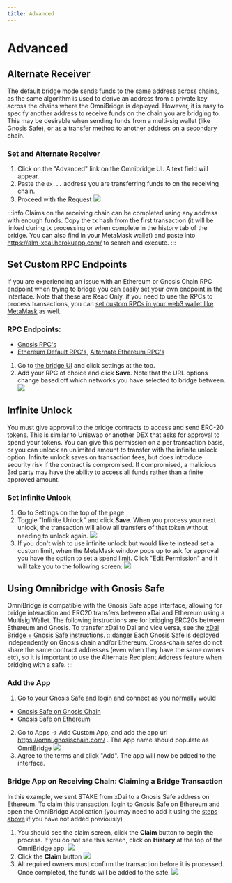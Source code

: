 ```yaml
---
title: Advanced
---
```

# Advanced
## Alternate Receiver
The default bridge mode sends funds to the same address across chains, as the same algorithm is used to derive an address from a private key across the chains where the OmniBridge is deployed. However, it is easy to specify another address to receive funds on the chain you are bridging to. This may be desirable when sending funds from a multi-sig wallet (like Gnosis Safe), or as a transfer method to another address on a secondary chain.
### Set and Alternate Receiver
1. Click on the "Advanced" link on the Omnibridge UI. A text field will appear.
2. Paste the `0x...` address you are transferring funds to on the receiving chain.
3. Proceed with the Request
![](/img/bridges/omni-alternate-receiver.gif) 
  
:::info
Claims on the receiving chain can be completed using any address with enough funds. Copy the tx hash from the first transaction (it will be linked during tx processing or when complete in the history tab of the bridge. You can also find in your MetaMask wallet) and paste into https://alm-xdai.herokuapp.com/ to search and execute.
:::


## Set Custom RPC Endpoints
If you are experiencing an issue with an Ethereum or Gnosis Chain RPC endpoint when trying to bridge you can easily set your own endpoint in the interface.
Note that these are Read Only, if you need to use the RPCs to process transactions, you can [set custom RPCs in your web3 wallet like MetaMask](https://metamask.zendesk.com/hc/en-us/articles/360043227612-How-to-add-a-custom-Network-RPC-and-or-Block-Explorer) as well.
### RPC Endpoints:
* [Gnosis RPC's](/tools/rpc/)
* [Ethereum Default RPC's](https://mainnet.infura.io/), [Alternate Ethereum RPC's](https://ethereumnodes.com/)
1. Go to [the bridge UI](https://omni.gnosischain.com/bridge) and click settings at the top.
2. Add your RPC of choice and click __Save__. Note that the URL options change based off which networks you have selected to bridge between.
![](/img/bridges/omni-custom-rpc1.png)


## Infinite Unlock
You must give approval to the bridge contracts to access and send ERC-20 tokens. This is similar to Uniswap or another DEX that asks for approval to spend your tokens.
You can give this permission on a per transaction basis, or you can unlock an unlimited amount to transfer with the infinite unlock option. Infinite unlock saves on transaction fees, but does introduce security risk if the contract is compromised. If compromised, a malicious 3rd party may have the ability to access all funds rather than a finite approved amount.

### Set Infinite Unlock
1. Go to Settings on the top of the page
2. Toggle "Infinite Unlock" and click __Save__. When you process your next unlock, the transaction will allow all transfers of that token without needing to unlock again.
![](/img/bridges/omni-infinite-unlock1.png)
3. If you don't wish to use infinite unlock but would like te instead set a custom limit, when the MetaMask window pops up to ask for approval you have the option to set a spend limit. Click "Edit Permission" and it will take you to the following screen:
![](/img/bridges/omni-custom-limit.png)


## Using Omnibridge with Gnosis Safe
OmniBridge is compatible with the Gnosis Safe apps interface, allowing for bridge interaction and ERC20 transfers between xDai and Ethereum using a Multisig Wallet. The following instructions are for bridging ERC20s between Ethereum and Gnosis. To transfer xDai to Dai and vice versa, see the [xDai Bridge + Gnosis Safe instructions](../using-xdai-bridge).
:::danger
Each Gnosis Safe is deployed independently on Gnosis chain and/or Ethereum. Cross-chain safes do not share the same contract addresses (even when they have the same owners etc), so it is important to use the Alternate Recipient Address feature when bridging with a safe.
:::
### Add the App
1. Go to your Gnosis Safe and login and connect as you normally would
* [Gnosis Safe on Gnosis Chain](https://gnosis-safe.io/app/gno)
* [Gnosis Safe on Ethereum](https://gnosis-safe.io/app/)
2. Go to Apps -> Add Custom App, and add the app url https://omni.gnosischain.com/ . The App name should populate as OmniBridge
![](/img/bridges/omni-gnosis-safe1.png)
3. Agree to the terms and click "Add". The app will now be added to the interface.

### Bridge App on Receiving Chain: Claiming a Bridge Transaction
In this example, we sent STAKE from xDai to a Gnosis Safe address on Ethereum. To claim this transaction, login to Gnosis Safe on Ethereum and open the OmniBridge Application (you may need to add it using the [steps above](#add-the-app) if you have not added previously)
1. You should see the claim screen, click the __Claim__ button to begin the process. If you do not see this screen, click on __History__ at the top of the OmniBridge app.
![](/img/bridges/omni-gnosis-safe2.png)
2. Click the __Claim__ button
![](/img/bridges/omni-gnosis-safe3.png)
3. All required owners must confirm the transaction before it is processed. Once completed, the funds will be added to the safe. 
![](/img/bridges/omni-gnosis-safe4.png)

